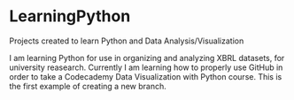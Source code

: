 # LearningPython
Projects created to learn Python and Data Analysis/Visualization

I am learning Python for use in organizing and analyzing XBRL datasets, for university reasearch. Currently I am learning how to properly use GitHub in order to take a Codecademy Data Visualization with Python course. This is the first example of creating a new branch.
